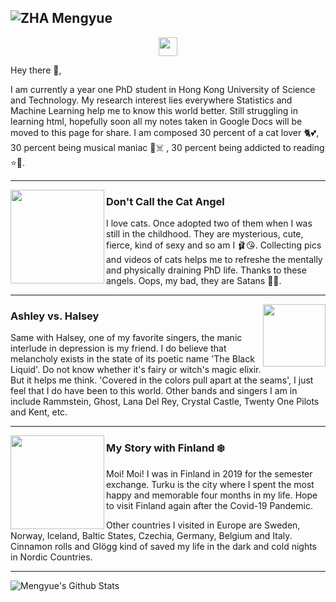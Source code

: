 ## ![ZHA Mengyue](https://github.com/Dolores2333/ZHA-Mengyue/blob/master/BlackBeachFullCroped.jpg)
<p align='center'>
<a href="https://www.instagram.com/zhamengyue/?hl=en"><img height="30" src="https://github.com/Dolores2333/ZHA-Mengyue/blob/master/instagram.png?raw=true"></a>
</p>
Hey there 👋,
</p>
I am currently a year one PhD student in Hong Kong University of Science and Technology. My research interest lies everywhere Statistics and Machine Learning help me to know this world better. Still struggling in learning html, hopefully soon all my notes taken in Google Docs will be moved to this page for share. I am composed 30 percent of a cat lover 🐈💕, 30 percent being musical maniac 🎼☠️ , 30 percent being addicted to reading ⭐🧠.
 
  ---
 
 <p>
  <img width="150" align='left' src="https://github.com/Dolores2333/ZHA-Mengyue/blob/master/AGermanCat.jpg?raw=true">
</p>

### Don't Call the Cat Angel

I love cats. Once adopted two of them when I was still in the childhood. They are mysterious, cute, fierce, kind of sexy and so am I 🩰😘. Collecting pics and videos of cats helps me to refreshe the mentally and physically draining PhD life. Thanks to these angels. Oops, my bad, they are Satans 👼😈. 

 ---

<p>
  <a href="https://github.com/Dolores2333/ZHA-Mengyue/blob/master/HalseyPaint.jpg"><img width="100" align='right' src="https://github.com/Dolores2333/ZHA-Mengyue/blob/master/HalseyPaint.jpg?raw=true"></a>
</p>

### Ashley vs. Halsey
Same with Halsey, one of my favorite singers, the manic interlude in depression is my friend. I do believe that melancholy exists in the state of its poetic name 'The Black Liquid'. Do not know whether it's fairy or witch's magic elixir. But it helps me think. 'Covered in the colors pull apart at the seams', I just feel that I do have been to this world. Other bands and singers I am in include Rammstein, Ghost, Lana Del Rey, Crystal Castle, Twenty One Pilots and Kent, etc.

 ---

<p>
 <img width="150" align='left' src="https://github.com/Dolores2333/ZHA-Mengyue/blob/master/MeSittingOnIce.jpg?raw=true">
</p>

### My Story with Finland ❄️
Moi! Moi! I was in Finland in 2019 for the semester exchange. Turku is the city where I spent the most happy and memorable four months in my life. Hope to visit Finland again after the Covid-19 Pandemic. 

Other countries I visited in Europe are Sweden, Norway, Iceland, Baltic States, Czechia, Germany, Belgium and Italy. Cinnamon rolls and Glögg kind of saved my life in the dark and cold nights in Nordic Countries. 

 ---

<p>

![Mengyue's Github Stats](https://github-readme-stats.vercel.app/api?username=Dolores2333&show_icons=true&theme=radical)
